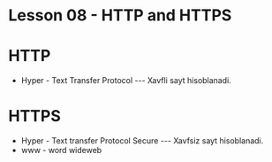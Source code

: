 # Lesson 08 - HTTP and HTTPS
# HTTP
- Hyper - Text Transfer Protocol --- Xavfli sayt hisoblanadi.
# HTTPS
- Hyper - Text transfer Protocol Secure --- Xavfsiz sayt hisoblanadi.
- www - word wideweb 


  

